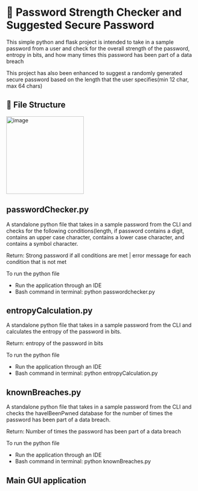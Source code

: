 # 🔐 Password Strength Checker and Suggested Secure Password

This simple python and flask project is intended to take in a sample password from a user and check for the overall strength of the password, entropy in bits, and how many times this password has been part of a data breach

This project has also been enhanced to suggest a randomly generated secure password based on the length that the user specifies(min 12 char, max 64 chars)

## 📁 File Structure
<img width="205" alt="image" src="https://github.com/user-attachments/assets/1f4c8a51-ede6-4ed6-b826-a32890f6c0e8" />


## passwordChecker.py 
A standalone python file that takes in a sample password from the CLI and checks for the following conditions(length, if password contains a digit, contains an upper case character, contains a lower case character, and contains a symbol character.

Return: Strong password if all conditions are met | error message for each condition that is not met

To run the python file 
- Run the application through an IDE
- Bash command in terminal: python passwordchecker.py

## entropyCalculation.py
A standalone python file that takes in a sample password from the CLI and calculates the entropy of the password in bits.

Return: entropy of the password in bits

To run the python file
- Run the application through an IDE
- Bash command in terminal: python entropyCalculation.py

## knownBreaches.py
A standalone python file that takes in a sample password from the CLI and checks the haveIBeenPwned database for the number of times the password has been part of a data breach.

Return: Number of times the password has been part of a data breach

To run the python file
- Run the application through an IDE
- Bash command in terminal: python knownBreaches.py

## Main GUI application

